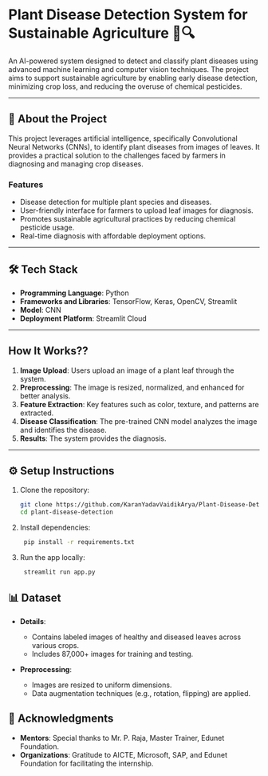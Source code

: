 # Plant Disease Detection System for Sustainable Agriculture 🌿🔍

An AI-powered system designed to detect and classify plant diseases using advanced machine learning and computer vision techniques. The project aims to support sustainable agriculture by enabling early disease detection, minimizing crop loss, and reducing the overuse of chemical pesticides.  

---

## 📝 About the Project  
This project leverages artificial intelligence, specifically Convolutional Neural Networks (CNNs), to identify plant diseases from images of leaves. It provides a practical solution to the challenges faced by farmers in diagnosing and managing crop diseases.  
### Features  
- Disease detection for multiple plant species and diseases.  
- User-friendly interface for farmers to upload leaf images for diagnosis.  
- Promotes sustainable agricultural practices by reducing chemical pesticide usage.  
- Real-time diagnosis with affordable deployment options.  

---

## 🛠️ Tech Stack  
- **Programming Language**: Python  
- **Frameworks and Libraries**: TensorFlow, Keras, OpenCV, Streamlit
- **Model**: CNN
- **Deployment Platform**: Streamlit Cloud  
---

## How It Works??
1. **Image Upload**: Users upload an image of a plant leaf through the system.  
2. **Preprocessing**: The image is resized, normalized, and enhanced for better analysis.  
3. **Feature Extraction**: Key features such as color, texture, and patterns are extracted.  
4. **Disease Classification**: The pre-trained CNN model analyzes the image and identifies the disease.  
5. **Results**: The system provides the diagnosis.  
---

## ⚙️ Setup Instructions  
1. Clone the repository:  
   ```bash
   git clone https://github.com/KaranYadavVaidikArya/Plant-Disease-Detection-System---.git
   cd plant-disease-detection

2. Install dependencies:
   ```bash
    pip install -r requirements.txt
   ```

3. Run the app locally:
    ```bash
     streamlit run app.py
    ```

## 📊 Dataset  

- **Details**:  
  - Contains labeled images of healthy and diseased leaves across various crops.  
  - Includes 87,000+ images for training and testing.
    
- **Preprocessing**:  
  - Images are resized to uniform dimensions.  
  - Data augmentation techniques (e.g., rotation, flipping) are applied.  

## 🙏 Acknowledgments  
- **Mentors**: Special thanks to Mr. P. Raja, Master Trainer, Edunet Foundation.  
- **Organizations**: Gratitude to AICTE, Microsoft, SAP, and Edunet Foundation for facilitating the internship.

 
